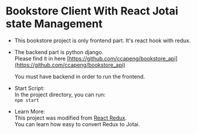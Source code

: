 # Bookstore Client With React Jotai state Management


- This bookstore project is only frontend part. 
	It's react hook with redux.
	
- The backend part is python django.  
	Please find it in here [https://github.com/ccapeng/bookstore_api](https://github.com/ccapeng/bookstore_api)  
	
	You must have backend in order to run the frontend.

- Start Script:  
  In the project directory, you can run:  
  `npm start`


- Learn More:  
  This project was modified from [React Redux](https://github.com/ccapeng/bookstore-hook-redux).  
  You can learn how easy to convert Redux to Jotai.
